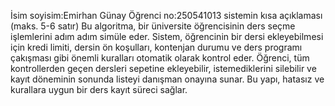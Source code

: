 İsim soyisim:Emirhan Günay
Öğrenci no:250541013
sistemin kısa açıklaması (maks. 5-6 satır)
Bu algoritma, bir üniversite öğrencisinin ders seçme işlemlerini adım adım simüle eder. Sistem, öğrencinin bir dersi ekleyebilmesi için kredi limiti, dersin ön koşulları, kontenjan durumu ve ders programı çakışması gibi önemli kuralları otomatik olarak kontrol eder. Öğrenci, tüm kontrollerden geçen dersleri sepetine ekleyebilir, istemediklerini silebilir ve kayıt döneminin sonunda listeyi danışman onayına sunar. Bu yapı, hatasız ve kurallara uygun bir ders kayıt süreci sağlar.
